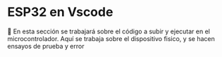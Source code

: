 # ESP32 en Vscode

:pushpin: En esta sección se trabajará sobre el código a subir y ejecutar en el microcontrolador. Aquí se trabaja sobre el dispositivo fisico, y se hacen ensayos de prueba y error

